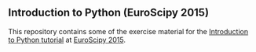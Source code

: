Introduction to Python (EuroScipy 2015)
---

This repository contains some of the exercise material for the
[Introduction to Python tutorial](https://www.euroscipy.org/2015/schedule/presentation/77/)
at [EuroScipy 2015](https://www.euroscipy.org/2015/).
